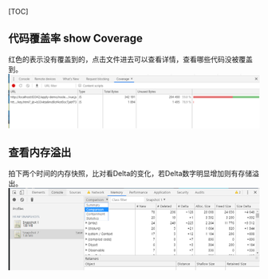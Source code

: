 [TOC]

## 代码覆盖率 show Coverage
红色的表示没有覆盖到的，点击文件进去可以查看详情，查看哪些代码没被覆盖到。
![查看代码覆盖率](../images/broswer/查看代码覆盖率.png)


## 查看内存溢出
拍下两个时间的内存快照，比对看Delta的变化，若Delta数字明显增加则有存储溢出。
![查看内存溢出](../images/broswer/查看内存溢出.png)
